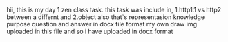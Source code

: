 hii, this is my day 1  zen class task. 
this task was include in,
 1.http1.1 vs http2 between a differnt 
and 
2.object also that`s representasion 
knowledge purpose question and answer in docx file format
my own draw img uploaded in this file and so i have uploaded in docx format